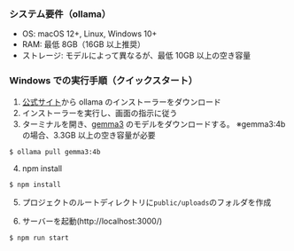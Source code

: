 ### システム要件（ollama）

- OS: macOS 12+, Linux, Windows 10+
- RAM: 最低 8GB（16GB 以上推奨）
- ストレージ: モデルによって異なるが、最低 10GB 以上の空き容量

### Windows での実行手順（クイックスタート）

1. [公式サイト](https://ollama.com/)から ollama のインストーラーをダウンロード
2. インストーラーを実行し、画面の指示に従う
3. ターミナルを開き、[gemma3](https://ollama.com/library/gemma3:4b) のモデルをダウンロードする。
   ※gemma3:4b の場合、3.3GB 以上の空き容量が必要

```
$ ollama pull gemma3:4b
```

4. npm install

```
$ npm install
```

5. プロジェクトのルートディレクトリに`public/uploads`のフォルダを作成

6. サーバーを起動(http://localhost:3000/)

```
$ npm run start
```
